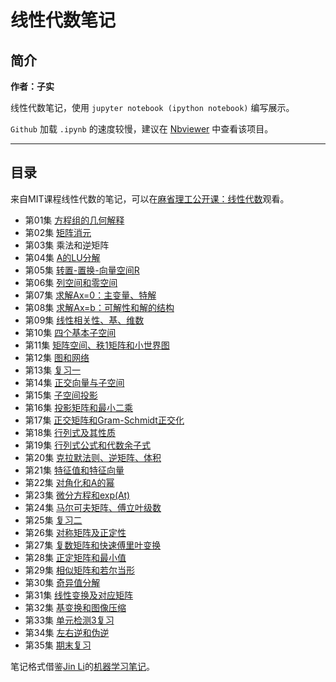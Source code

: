 # 线性代数笔记

## 简介

**作者：子实**

线性代数笔记，使用 `jupyter notebook (ipython notebook)` 编写展示。

`Github` 加载 `.ipynb` 的速度较慢，建议在 [Nbviewer](http://nbviewer.jupyter.org/github/zlotus/notes-linear-algebra/blob/master/ReadMe.ipynb) 中查看该项目。

----

## 目录

来自MIT课程线性代数的笔记，可以在[麻省理工公开课：线性代数](http://open.163.com/special/opencourse/daishu.html)观看。

- 第01集 [方程组的几何解释](chapter01.ipynb)
- 第02集 [矩阵消元](chapter02.ipynb)
- 第03集 乘法和逆矩阵
- 第04集 [A的LU分解](chapter04.ipynb)
- 第05集 [转置-置换-向量空间R](chapter05.ipynb)
- 第06集 [列空间和零空间](chapter06.ipynb)
- 第07集 [求解Ax=0：主变量、特解](chapter07.ipynb)
- 第08集 [求解Ax=b：可解性和解的结构](chapter08.ipynb)
- 第09集 [线性相关性、基、维数](chapter09.ipynb)
- 第10集 [四个基本子空间](chapter10.ipynb)
- 第11集 [矩阵空间、秩1矩阵和小世界图](chapter11.ipynb)
- 第12集 [图和网络](chapter12.ipynb)
- 第13集 [复习一](chapter13.ipynb)
- 第14集 [正交向量与子空间](chapter14.ipynb)
- 第15集 [子空间投影](chapter15.ipynb)
- 第16集 [投影矩阵和最小二乘](chapter16.ipynb)
- 第17集 [正交矩阵和Gram-Schmidt正交化](chapter17.ipynb)
- 第18集 [行列式及其性质](chapter18.ipynb)
- 第19集 [行列式公式和代数余子式](chapter19.ipynb)
- 第20集 [克拉默法则、逆矩阵、体积](chapter20.ipynb)
- 第21集 [特征值和特征向量](chapter21.ipynb)
- 第22集 [对角化和A的幂](chapter22.ipynb)
- 第23集 [微分方程和exp(At)](chapter23.ipynb)
- 第24集 [马尔可夫矩阵、傅立叶级数](chapter24.ipynb)
- 第25集 [复习二](chapter25.ipynb)
- 第26集 [对称矩阵及正定性](chapter26.ipynb)
- 第27集 [复数矩阵和快速傅里叶变换](chapter27.ipynb)
- 第28集 [正定矩阵和最小值](chapter28.ipynb)
- 第29集 [相似矩阵和若尔当形](chapter29.ipynb)
- 第30集 [奇异值分解](chapter30.ipynb)
- 第31集 [线性变换及对应矩阵](chapter31.ipynb)
- 第32集 [基变换和图像压缩](chapter32.ipynb)
- 第33集 [单元检测3复习](chapter33.ipynb)
- 第34集 [左右逆和伪逆](chapter34.ipynb)
- 第35集 [期末复习](chapter35.ipynb)

笔记格式借鉴[Jin Li](https://github.com/lijin-THU/)的[机器学习笔记](https://github.com/lijin-THU/notes-machine-learning)。
